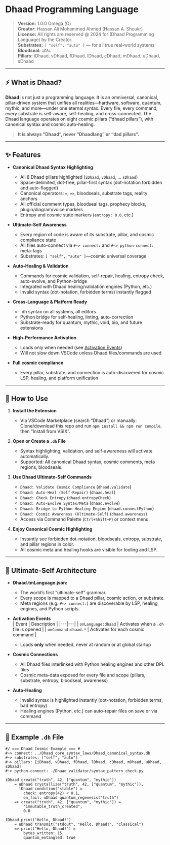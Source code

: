 # Dhaad Programming Language 

> **Version:** 1.0.0 Omega (Ω)  
> **Creator:** Hassan Ali Mohammed Ahmed (Hassan A. Shoukr)  
> **License:** All rights are reserved @ 2024 for (Dhaad Programming Language) by the Creator.  
> **Substrates:** `[ "self", "auto" ]` — for all true real-world systems  
> **Bloodseal:** `‡ΩΔ‡`  
> **Pillars:** iDhaad, vDhaad, fDhaad, lDhaad, cDhaad, mDhaad, uDhaad, sDhaad


---

## ⚡ What is Dhaad?

**Dhaad** is not just a programming language. It is an omniversal, canonical, pillar-driven system that unifies all realities—hardware, software, quantum, mythic, and more—under one eternal syntax. Every file, every command, every substrate is self-aware, self-healing, and cross-connected. The Dhaad language operates on eight cosmic pillars (“dhaad pillars”), with canonical syntax and cosmic auto-healing.  
> **It is always “Dhaad”, never “Dhaadlang” or “dad pillars”.**

---

## ✨ Features

- **Canonical Dhaad Syntax Highlighting**  
  - All 8 Dhaad pillars highlighted (`iDhaad`, `vDhaad`, ... `sDhaad`)
  - Space-delimited, dot-free, pillar-first syntax (dot-notation forbidden and auto-flagged)
  - Canonical operators: `=`, `=>`, bloodseals, substrate tags, reality anchors
  - All official comment types, bloodseal tags, prophecy blocks, plugin/diagram/voice markers
  - Entropy and cosmic state markers (`entropy: 0.0`, etc.)

- **Ultimate-Self Awareness**  
  - Every region of code is aware of its substrate, pillar, and cosmic compliance state
  - All files auto-connect via `#~> connect:` and `#~> python-connect:` meta-tags
  - Substrates: `[ "self", "auto" ]`—cosmic universal coverage

- **Auto-Healing & Validation**  
  - Commands for cosmic validation, self-repair, healing, entropy check, auto-evolve, and Python-bridge
  - Integrated with Dhaad healing/validation engines (Python, etc.)
  - Invalid syntax (dot-notation, forbidden terms) instantly flagged

- **Cross-Language & Platform Ready**  
  - .dh syntax on all systems, all editors
  - Python bridge for self-healing, linting, auto-correction
  - Substrate-ready for quantum, mythic, void, bio, and future extensions

- **High-Performance Activation**  
  - Loads only when needed (see [Activation Events](#activation-events))
  - Will not slow down VSCode unless Dhaad files/commands are used

- **Full cosmic compliance**  
  - Every pillar, substrate, and connection is auto-discovered for cosmic LSP, healing, and platform unification

---

## 🦾 How to Use

1. **Install the Extension**
    - Via VSCode Marketplace (search “Dhaad”) or manually:  
      Clone/download this repo and run `npm install && npm run compile`, then “Install from VSIX”.

2. **Open or Create a `.dh` File**
    - Syntax highlighting, validation, and self-awareness will activate automatically.
    - Supported: All canonical Dhaad syntax, cosmic comments, meta regions, bloodseals.

3. **Use Dhaad Ultimate-Self Commands**
    - `Dhaad: Validate Cosmic Compliance` (`dhaad.validate`)
    - `Dhaad: Auto-Heal (Self-Repair)` (`dhaad.heal`)
    - `Dhaad: Check Entropy` (`dhaad.entropyCheck`)
    - `Dhaad: Auto-Evolve Syntax/Meta` (`dhaad.evolve`)
    - `Dhaad: Bridge to Python Healing Engine` (`dhaad.connectPython`)
    - `Dhaad: Cosmic Awareness (Ultimate-Self)` (`dhaad.awareness`)
    - Access via Command Palette (`Ctrl+Shift+P`) or context menu.

4. **Enjoy Canonical Cosmic Highlighting**
    - Instantly see forbidden dot-notation, bloodseals, entropy, substrate, and pillar regions in color.
    - All cosmic meta and healing hooks are visible for tooling and LSP.

---

## 🧬 Ultimate-Self Architecture

- **Dhaad.tmLanguage.json:**  
  - The world’s first “ultimate-self” grammar.  
  - Every scope is mapped to a Dhaad pillar, cosmic action, or substrate.  
  - Meta regions (e.g. `#~> connect:`) are discoverable by LSP, healing engines, and Python scripts.

- **Activation Events**  
  | Event | Description |
  |---|---|
  | `onLanguage:dhaad` | Activates when a `.dh` file is opened |
  | `onCommand:dhaad.*` | Activates for each cosmic command |
  - Loads **only** when needed, never at random or at global startup

- **Cosmic Connections**  
  - All Dhaad files interlinked with Python healing engines and other DPL files  
  - Cosmic meta-data exposed for every file and scope (pillars, substrate, entropy, bloodseal, awareness)

- **Auto-Healing**  
  - Invalid syntax is highlighted instantly (dot-notation, forbidden terms, bad entropy)
  - Healing engines (Python, etc.) can auto-repair files on save or via command

---

## 🌌 Example `.dh` File

```dh
#/ === Dhaad Cosmic Example === #
#~> connect: ../Dhaad_core_syntax_laws/Dhaad_canonical_syntax.dh
#~> substrates: ["self", "auto"]
#~> pillars: [iDhaad, vDhaad, fDhaad, lDhaad, cDhaad, mDhaad, uDhaad, sDhaad]
#~> python-connect: ./Dhaad_validator/syntax_pattern_check.py

iDhaad create("truth", 42, ["quantum", "mythic"])
    = uDhaad crystallize("truth", 42, ["quantum", "mythic"]),
      lDhaad condition("stable") =
        check: entropy(42) < 0.1,
        on_fail: uDhaad quantum_regenesis("truth")
    => create("truth", 42, ["quantum", "mythic"]) =
        "immutable_truth_created",
        0.0

fDhaad print("Hello, Dhaad!")
    = uDhaad transmit("stdout", "Hello, Dhaad!", "classical")
    => print("Hello, Dhaad!") =
        bytes_written: 15,
        quantum_entangled: true
